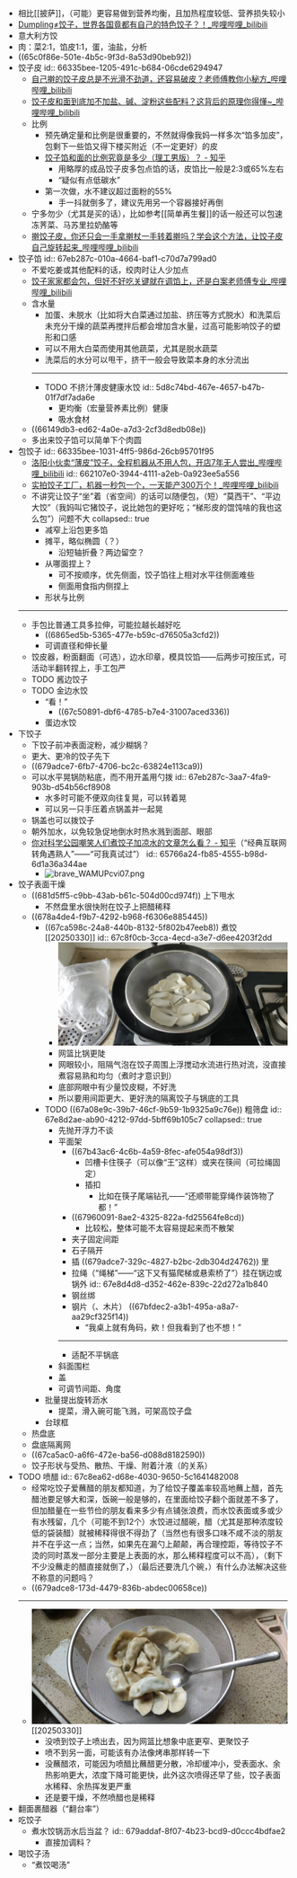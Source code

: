- 相比[[披萨]]，（可能）更容易做到营养均衡，且加热程度较低、营养损失较小
- [Dumpling≠饺子，世界各国竟都有自己的特色饺子？！_哔哩哔哩_bilibili](https://www.bilibili.com/video/BV1XE411v7cD/)
- 意大利方饺
- 肉：菜2:1，馅皮1:1，蛋，油盐，分析
- ((65c0f86e-501e-4b5c-9f3d-8a53d90beb92))
- 饺子皮
  id:: 66335bee-1205-491c-b684-06cde6294947
	- [自己擀的饺子皮总是不光滑不劲道，还容易破皮？老师傅教你小秘方_哔哩哔哩_bilibili](https://www.bilibili.com/video/BV1Yf4y1676q)
	- [饺子皮和面到底加不加盐、碱、淀粉这些配料？这背后的原理你得懂~_哔哩哔哩_bilibili](https://www.bilibili.com/video/BV1CA4m157XZ)
	- 比例
		- 预先确定量和比例是很重要的，不然就得像我妈一样多次“馅多加皮”，包剩下一些馅又得下楼买附近（不一定更好）的皮
		- [饺子馅和面的比例究竟是多少（理工男版）？ - 知乎](https://zhuanlan.zhihu.com/p/81758372)
			- 用略厚的成品饺子皮多包点馅的话，皮馅比一般是2:3或65%左右
			- “疑似有点低碳水”
		- 第一次做，水不建议超过面粉的55%
			- 手一抖就倒多了，建议先用另一个容器接好再倒
	- 宁多勿少（尤其是买的话），比如参考[[简单再生餐]]的话一般还可以包速冻荠菜、马苏里拉奶酪等
	- [擀饺子皮，你还只会一手拿擀杖一手转着擀吗？学会这个方法，让饺子皮自己旋转起来_哔哩哔哩_bilibili](https://www.bilibili.com/video/BV1hS4y1d7Ha)
- 饺子馅
  id:: 67eb287c-010a-4664-baf1-c70d7a799ad0
	- 不爱吃姜或其他配料的话，绞肉时让人少加点
	- [饺子家家都会包，但好不好吃关键就在调馅上，还是白案老师傅专业_哔哩哔哩_bilibili](https://www.bilibili.com/video/BV1b7411K7uG)
	- 含水量
		- 加蛋、未脱水（比如将大白菜通过加盐、挤压等方式脱水）和洗菜后未充分干燥的蔬菜再搅拌后都会增加含水量，过高可能影响饺子的塑形和口感
		- 可以不用大白菜而使用其他蔬菜，尤其是脱水蔬菜
		- 洗菜后的水分可以甩干，挤干一般会导致菜本身的水分流出
		- ---
		- TODO 不挤汁薄皮健康水饺
		  id:: 5d8c74bd-467e-4657-b47b-01f7df7ada6e
			- 更均衡（宏量营养素比例）健康
			- 吸水食材
	- ((66149db3-ed62-4a0e-a7d3-2cf3d8edb08e))
	- 多出来饺子馅可以简单下个肉圆
- 包饺子
  id:: 66335bee-1031-4ff5-986d-26cb95701f95
	- [洛阳小伙卖“薄皮”饺子，全程机器从不用人包，开店7年无人尝出_哔哩哔哩_bilibili](https://www.bilibili.com/video/BV1CY4y1g7Wd)
	  id:: 662107e0-3944-4111-a2eb-0a923ee5a556
	- [实拍饺子工厂，机器一秒包一个，一天能产300万个！_哔哩哔哩_bilibili](https://www.bilibili.com/video/BV17u411X74A)
	- 不讲究让饺子“坐”着（省空间）的话可以随便包，（短）“莫西干”、“平边大饺”（我妈叫它猪饺子，说比她包的更好吃；“梯形皮的馄饨啥的我也这么包”）问题不大
	  collapsed:: true
		- 减窄上沿包更多馅
		- 摊平，略似椭圆（？）
			- 沿短轴折叠？两边留空？
		- 从哪面捏上？
			- 可不按顺序，优先侧面，饺子馅往上相对水平往侧面难些
			- 侧面用食指内侧捏上
		- 形状与比例
	- ---
	- 手包比普通工具多拉伸，可能拉越长越好吃
		- ((6865ed5b-5365-477e-b59c-d76505a3cfd2))
		- 可调直径和伸长量
	- 饺皮器，粉面翻面（可选），边水印章，模具饺馅——后两步可按压式，可活动半翻转捏上，手工包严
	- TODO 酱边饺子
	- TODO 金边水饺
		- “看！”
			- ((67c50891-dbf6-4785-b7e4-31007aced336))
		- 蛋边水饺
- 下饺子
	- 下饺子前冲表面淀粉，减少糊锅？
	- 更大、更冷的饺子先下
	- ((679adce7-6fb7-4706-bc2c-63824e113ca9))
	- 可以水平晃锅防粘底，而不用开盖用勺拨
	  id:: 67eb287c-3aa7-4fa9-903b-d54b56cf8908
		- 水多时可能不便双向往复晃，可以转着晃
		- 可以另一只手压着点锅盖并一起晃
	- 锅盖也可以拨饺子
	- 朝外加水，以免较急促地倒水时热水溅到面部、眼部
	- [你对科学公园嘲笑人们煮饺子加凉水的文章怎么看？ - 知乎](https://www.zhihu.com/question/21451479)（“经典互联网转角遇熟人”——“可我真试过”）
	  id:: 65766a24-fb85-4555-b98d-6d1a36a344ae
		- ![brave_WAMUPcvi07.png](../assets/brave_WAMUPcvi07_1697286902039_0.png)
- 饺子表面干燥
	- ((681d5ff5-c9bb-43ab-b61c-504d00cd974f)) 上下甩水
		- 不然盘里水很快附在饺子上把醋稀释
	- ((678a4de4-f9b7-4292-b968-f6306e885445))
		- ((67ca598c-24a8-440b-8132-5f802b47eeb8)) 煮饺 [[20250330]]
		  id:: 67c8f0cb-3cca-4ecd-a3e7-d6ee4203f2dd
			- ![00e6f208878c01e6a97f270d362e47e.jpg](../assets/00e6f208878c01e6a97f270d362e47e_1743309962516_0.jpg)
			- 网篮比锅更陡
			- 网眼较小，阻隔气泡在饺子周围上浮搅动水流进行热对流，没直接煮容易熟和均匀（煮时才意识到）
			- 底部网眼中有少量饺皮糊，不好洗
			- 所以要用间距更大、更好洗的隔离饺子与锅底的工具
		- TODO ((67a08e9c-39b7-46cf-9b59-1b9325a9c76e)) 粗筛盘
		  id:: 67e8d2ae-ab90-4212-97dd-5bff69b105c7
		  collapsed:: true
			- 先抛开浮力不谈
			- 平面架
				- ((67b43ac6-4c6b-4a59-8fec-afe054a98df3))
					- 凹槽卡住筷子（可以像“王”这样）或夹在筷间（可拉绳固定）
					- 插扣
						- 比如在筷子尾端钻孔——“还顺带能穿绳作装饰物了都！”
				- ((67960091-8ae2-4325-822a-fd25564fe8cd))
					- 比较松，整体可能不太容易提起来而不散架
				- 夹子固定间距
				- 石子隔开
				- 插 ((679adce7-329c-4827-b2bc-2db304d24762)) 里
				- 拉绳（“绳梯”——“这下又有猫爬梯或悬索桥了”）挂在锅边或锅外
				  id:: 67e8d4d8-d352-462e-839c-22d272a1b840
				- 钢丝绑
				- 钢片（、木片） ((67bfdec2-a3b1-495a-a8a7-aa29cf325f14))
					- “我桌上就有角码，欸！但我看到了也不想！”
				- ---
				- 适配不平锅底
			- 斜面围栏
			- 盖
			- 可调节间距、角度
		- 批量提出旋转沥水
			- 提菜，滑入碗可能飞溅，可架高饺子盘
		- 台球框
	- 热盘底
	- 盘底隔离网
	- ((67ca5ac0-a6f6-472e-ba56-d088d8182590))
	- 饺子形状与受热、散热、干燥、附着汁液（的关系）
- TODO 喷醋
  id:: 67c8ea62-d68e-4030-9650-5c1641482008
	- 经常吃饺子爱蘸醋的朋友都知道，为了给饺子覆盖率较高地蘸上醋，首先醋池要足够大和深，饭碗一般是够的，在里面给饺子翻个面就差不多了，但加醋量在一些节俭的朋友看来多少有点铺张浪费，而水饺表面或多或少有水残留，几个（可能不到12个）水饺进过醋碗，醋（尤其是那种浓度较低的袋装醋）就被稀释得很不得劲了（当然也有很多口味不咸不淡的朋友并不在乎这一点；当然，如果先在漏勺上颠颠，再合理控距，等待饺子不烫的同时蒸发一部分主要是上表面的水，那么稀释程度可以不高），（剩下不少没蘸走的醋直接就倒了，）（最后还要洗几个碗，）有什么办法解决这些不称意的问题吗？
	- ((679adce8-173d-4479-836b-abdec00658ce))
	- ---
	- ![3bf600ce2641f9ea271eac17e964247.jpg](../assets/3bf600ce2641f9ea271eac17e964247_1743310080325_0.jpg) [[20250330]]
		- 没喷到饺子上喷出去，因为网篮比想象中底更窄、更聚饺子
		- 喷不到另一面，可能该有办法像烤串那样转一下
		- 没蘸醋浓，可能因为喷醋比蘸醋更分散，冷却缓冲小，受表面水、余热影响更大，浓度下降可能更快，此外这次喷得还早了些，饺子表面水稀释、余热挥发更严重
		- 还是要干燥，不然喷醋也是稀释
- 翻面裹醋器（“翻台率”）
- 吃饺子
	- 煮水饺锅沥水后当盆？
	  id:: 679addaf-8f07-4b23-bcd9-d0ccc4bdfae2
		- 直接加调料？
- 喝饺子汤
	- “煮饺喝汤”